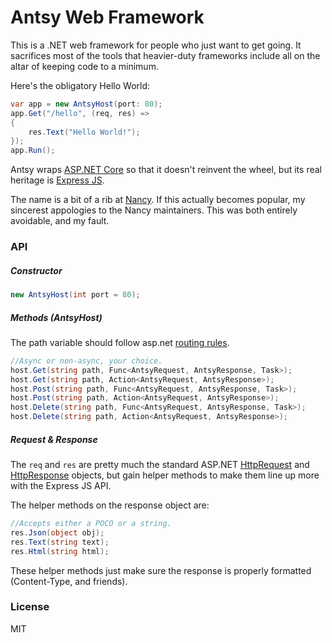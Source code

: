 ﻿# Antsy Web Framework

This is a .NET web framework for people who just want to get going. It sacrifices most of the tools that
heavier-duty frameworks include all on the altar of keeping code to a minimum. 

Here's the obligatory Hello World:
```csharp
var app = new AntsyHost(port: 80);
app.Get("/hello", (req, res) => 
{
	res.Text("Hello World!");
});
app.Run();
```

Antsy wraps [ASP.NET Core](https://www.asp.net/core) so that it doesn't reinvent the wheel,
but its real heritage is [Express JS](http://expressjs.com/).

The name is a bit of a rib at [Nancy](http://nancyfx.org/). If this actually becomes popular, my sincerest appologies
to the Nancy maintainers. This was both entirely avoidable, and my fault.

### API

##### Constructor

```csharp
new AntsyHost(int port = 80);
```

##### Methods (AntsyHost)

The path variable should follow asp.net [routing rules](https://docs.microsoft.com/en-us/aspnet/core/fundamentals/routing).

```csharp
//Async or non-async, your choice.
host.Get(string path, Func<AntsyRequest, AntsyResponse, Task>);
host.Get(string path, Action<AntsyRequest, AntsyResponse>);
host.Post(string path, Func<AntsyRequest, AntsyResponse, Task>);
host.Post(string path, Action<AntsyRequest, AntsyResponse>);
host.Delete(string path, Func<AntsyRequest, AntsyResponse, Task>);
host.Delete(string path, Action<AntsyRequest, AntsyResponse>);
```

##### Request & Response

The ```req``` and ```res``` are pretty much the standard ASP.NET 
[HttpRequest](https://docs.microsoft.com/en-us/aspnet/core/api/microsoft.aspnetcore.http.httprequest#Microsoft_AspNetCore_Http_HttpRequest)
and 
[HttpResponse](https://docs.microsoft.com/en-us/aspnet/core/api/microsoft.aspnetcore.http.httpresponse#Microsoft_AspNetCore_Http_HttpResponse)
objects,
but gain helper methods to make them line up more with the Express JS API.

The helper methods on the response object are:
```csharp
//Accepts either a POCO or a string.
res.Json(object obj);
res.Text(string text);
res.Html(string html);
```
These helper methods just make sure the response is properly formatted (Content-Type, and friends).

### License

MIT
